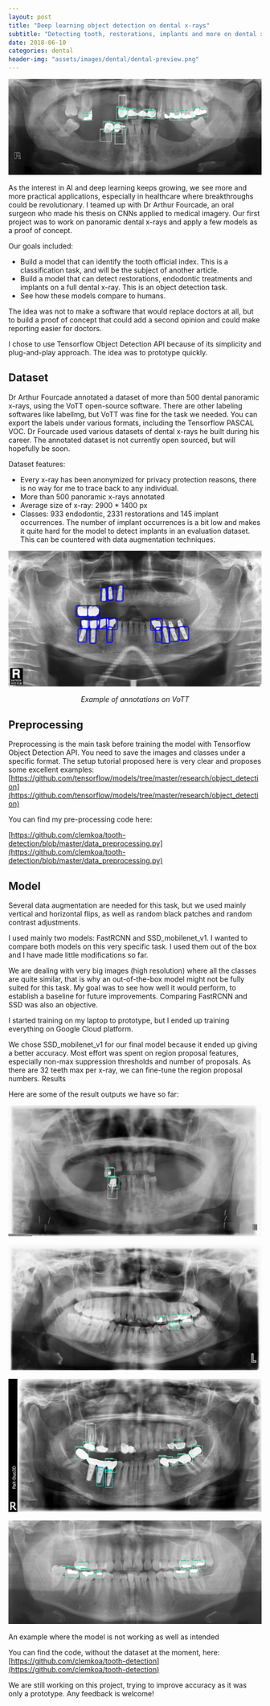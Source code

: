 ```yaml
---
layout: post
title: "Deep learning object detection on dental x-rays"
subtitle: "Detecting tooth, restorations, implants and more on dental x-rays with deep learning."
date: 2018-06-10
categories: dental
header-img: "assets/images/dental/dental-preview.png"
---
```


![assets/images/dental/dental-preview.png](/assets/images/dental/dental-preview.png)

As the interest in AI and deep learning keeps growing, we see more and more practical applications, especially in healthcare where breakthroughs could be revolutionary. I teamed up with Dr Arthur Fourcade, an oral surgeon who made his thesis on CNNs applied to medical imagery. Our first project was to work on panoramic dental x-rays and apply a few models as a proof of concept.

Our goals included:
- Build a model that can identify the tooth official index. This is a classification task, and will be the subject of another article.
- Build a model that can detect restorations, endodontic treatments and implants on a full dental x-ray. This is an object detection task.
- See how these models compare to humans.

The idea was not to make a software that would replace doctors at all, but to build a proof of concept that could add a second opinion and could make reporting easier for doctors.

I chose to use Tensorflow Object Detection API because of its simplicity and plug-and-play approach. The idea was to prototype quickly.

## Dataset

Dr Arthur Fourcade annotated a dataset of more than 500 dental panoramic x-rays, using the VoTT open-source software. There are other labeling softwares like labellmg, but VoTT was fine for the task we needed. You can export the labels under various formats, including the Tensorflow PASCAL VOC. Dr Fourcade used various datasets of dental x-rays he built during his career. The annotated dataset is not currently open sourced, but will hopefully be soon.

Dataset features:

- Every x-ray has been anonymized for privacy protection reasons, there is no way for me to trace back to any individual.
- More than 500 panoramic x-rays annotated
- Average size of x-ray: 2900 * 1400 px
- Classes: 933 endodontic, 2331 restorations and 145 implant occurrences. The number of implant occurrences is a bit low and makes it quite hard for the model to detect implants in an evaluation dataset. This can be countered with data augmentation techniques.

![assets/images/dental/dental-annotation.png](/assets/images/dental/dental-annotation.png)
*<center>Example of annotations on VoTT</center>*

## Preprocessing

Preprocessing is the main task before training the model with Tensorflow Object Detection API. You need to save the images and classes under a specific format. The setup tutorial proposed here is very clear and proposes some excellent examples: [https://github.com/tensorflow/models/tree/master/research/object_detection](https://github.com/tensorflow/models/tree/master/research/object_detection)

You can find my pre-processing code here:

[https://github.com/clemkoa/tooth-detection/blob/master/data_preprocessing.py](https://github.com/clemkoa/tooth-detection/blob/master/data_preprocessing.py)

## Model

Several data augmentation are needed for this task, but we used mainly vertical and horizontal flips, as well as random black patches and random contrast adjustments.

I used mainly two models: FastRCNN and SSD_mobilenet_v1. I wanted to compare both models on this very specific task. I used them out of the box and I have made little modifications so far.

We are dealing with very big images (high resolution) where all the classes are quite similar, that is why an out-of-the-box model might not be fully suited for this task. My goal was to see how well it would perform, to establish a baseline for future improvements. Comparing FastRCNN and SSD was also an objective.

I started training on my laptop to prototype, but I ended up training everything on Google Cloud platform.

We chose SSD_mobilenet_v1 for our final model because it ended up giving a better accuracy. Most effort was spent on region proposal features, especially non-max suppression thresholds and number of proposals. As there are 32 teeth max per x-ray, we can fine-tune the region proposal numbers.
Results

Here are some of the result outputs we have so far:

![assets/images/dental/dental-example1.png](/assets/images/dental/dental-example1.png)

![assets/images/dental/dental-example2.png](/assets/images/dental/dental-example2.png)

![assets/images/dental/dental-example3.png](/assets/images/dental/dental-example3.png)

![assets/images/dental/dental-example4.png](/assets/images/dental/dental-example4.png)

An example where the model is not working as well as intended

You can find the code, without the dataset at the moment, here: [https://github.com/clemkoa/tooth-detection](https://github.com/clemkoa/tooth-detection)

We are still working on this project, trying to improve accuracy as it was only a prototype. Any feedback is welcome!
